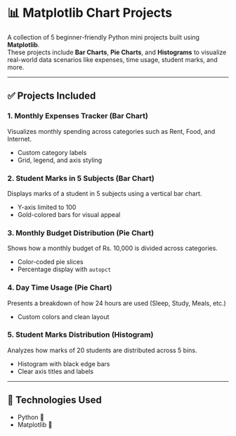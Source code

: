 # 📊 Matplotlib Chart Projects

A collection of 5 beginner-friendly Python mini projects built using **Matplotlib**.  
These projects include **Bar Charts**, **Pie Charts**, and **Histograms** to visualize real-world data scenarios like expenses, time usage, student marks, and more.

---

## ✅ Projects Included

### 1. Monthly Expenses Tracker (Bar Chart)
Visualizes monthly spending across categories such as Rent, Food, and Internet.
- Custom category labels
- Grid, legend, and axis styling

### 2. Student Marks in 5 Subjects (Bar Chart)
Displays marks of a student in 5 subjects using a vertical bar chart.
- Y-axis limited to 100
- Gold-colored bars for visual appeal

### 3. Monthly Budget Distribution (Pie Chart)
Shows how a monthly budget of Rs. 10,000 is divided across categories.
- Color-coded pie slices
- Percentage display with `autopct`

### 4. Day Time Usage (Pie Chart)
Presents a breakdown of how 24 hours are used (Sleep, Study, Meals, etc.)
- Custom colors and clean layout

### 5. Student Marks Distribution (Histogram)
Analyzes how marks of 20 students are distributed across 5 bins.
- Histogram with black edge bars
- Clear axis titles and labels

---

## 🧰 Technologies Used

- Python 🐍
- Matplotlib 🎯



